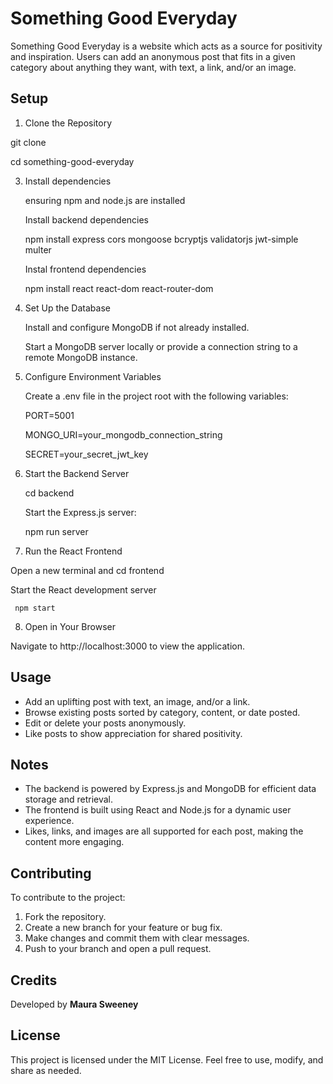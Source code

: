 # Something Good Everyday

Something Good Everyday is a website which acts as a source for positivity and inspiration. Users can add an anonymous post that fits in a given category about anything they want, with text, a link, and/or an image.

## Setup
1. Clone the Repository

  git clone <repository-url>
  
  cd something-good-everyday
  
3. Install dependencies

   ensuring npm and node.js are installed
   
   Install backend dependencies
   
     npm install express cors mongoose bcryptjs validatorjs jwt-simple multer
     
   Instal frontend dependencies
   
     npm install react react-dom react-router-dom
     
4. Set Up the Database
   
   Install and configure MongoDB if not already installed.
   
   Start a MongoDB server locally or provide a connection string to a remote MongoDB instance.

5. Configure Environment Variables
   
   Create a .env file in the project root with the following variables:
   
      PORT=5001
   
      MONGO_URI=your_mongodb_connection_string
   
      SECRET=your_secret_jwt_key
   
6. Start the Backend Server
   
   cd backend
   
   Start the Express.js server:
   
     npm run server
   
7. Run the React Frontend
   
  Open a new terminal and cd frontend
  
  Start the React development server
  
     npm start
     
8. Open in Your Browser
    
  Navigate to http://localhost:3000 to view the application.


## Usage
* Add an uplifting post with text, an image, and/or a link.
* Browse existing posts sorted by category, content, or date posted.
* Edit or delete your posts anonymously.
* Like posts to show appreciation for shared positivity.

## Notes
* The backend is powered by Express.js and MongoDB for efficient data storage and retrieval.
* The frontend is built using React and Node.js for a dynamic user experience.
* Likes, links, and images are all supported for each post, making the content more engaging.

## Contributing
To contribute to the project:
1. Fork the repository.
2. Create a new branch for your feature or bug fix.
3. Make changes and commit them with clear messages.
4. Push to your branch and open a pull request.

## Credits
Developed by **Maura Sweeney**

## License
This project is licensed under the MIT License. Feel free to use, modify, and share as needed.
